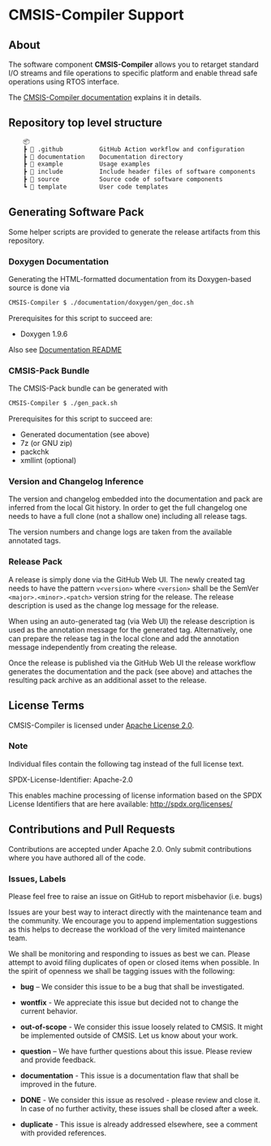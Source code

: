 # CMSIS-Compiler Support

## About

The software component **CMSIS-Compiler** allows you to retarget standard I/O streams and
file operations to specific platform and enable thread safe operations using RTOS interface.

The [CMSIS-Compiler documentation](https://arm-software.github.io/CMSIS-Compiler) explains it in details.

## Repository top level structure

```txt
    📦
    ┣ 📂 .github          GitHub Action workflow and configuration
    ┣ 📂 documentation    Documentation directory
    ┣ 📂 example          Usage examples
    ┣ 📂 include          Include header files of software components
    ┣ 📂 source           Source code of software components
    ┗ 📂 template         User code templates
```

## Generating Software Pack

Some helper scripts are provided to generate the release artifacts from this repository.

### Doxygen Documentation

Generating the HTML-formatted documentation from its Doxygen-based source is done via

```sh
CMSIS-Compiler $ ./documentation/doxygen/gen_doc.sh
```

Prerequisites for this script to succeed are:

- Doxygen 1.9.6

Also see [Documentation README](./documentation/README.md)

### CMSIS-Pack Bundle

The CMSIS-Pack bundle can be generated with

```sh
CMSIS-Compiler $ ./gen_pack.sh
```

Prerequisites for this script to succeed are:

- Generated documentation (see above)
- 7z (or GNU zip)
- packchk
- xmllint (optional)

### Version and Changelog Inference

The version and changelog embedded into the documentation and pack are inferred from the
local Git history. In order to get the full changelog one needs to have a full clone (not
a shallow one) including all release tags.

The version numbers and change logs are taken from the available annotated tags.

### Release Pack

A release is simply done via the GitHub Web UI. The newly created tag needs to have
the pattern `v<version>` where `<version>` shall be the SemVer `<major>.<minor>.<patch>`
version string for the release. The release description is used as the change log
message for the release.

When using an auto-generated tag (via Web UI) the release description is used as the
annotation message for the generated tag. Alternatively, one can prepare the release
tag in the local clone and add the annotation message independently from creating the
release.

Once the release is published via the GitHub Web UI the release workflow generates the
documentation and the pack (see above) and attaches the resulting pack archive as an
additional asset to the release.

## License Terms

CMSIS-Compiler is licensed under [Apache License 2.0](LICENSE).

### Note

Individual files contain the following tag instead of the full license text.

SPDX-License-Identifier: Apache-2.0

This enables machine processing of license information based on the SPDX License Identifiers that are here available: http://spdx.org/licenses/

## Contributions and Pull Requests

Contributions are accepted under Apache 2.0. Only submit contributions where you have authored all of the code.

### Issues, Labels

Please feel free to raise an issue on GitHub
to report misbehavior (i.e. bugs)

Issues are your best way to interact directly with the maintenance team and the community.
We encourage you to append implementation suggestions as this helps to decrease the
workload of the very limited maintenance team.

We shall be monitoring and responding to issues as best we can.
Please attempt to avoid filing duplicates of open or closed items when possible.
In the spirit of openness we shall be tagging issues with the following:

- **bug** – We consider this issue to be a bug that shall be investigated.

- **wontfix** - We appreciate this issue but decided not to change the current behavior.

- **out-of-scope** - We consider this issue loosely related to CMSIS. It might be implemented outside of CMSIS. Let us know about your work.

- **question** – We have further questions about this issue. Please review and provide feedback.

- **documentation** - This issue is a documentation flaw that shall be improved in the future.

- **DONE** - We consider this issue as resolved - please review and close it. In case of no further activity, these issues shall be closed after a week.

- **duplicate** - This issue is already addressed elsewhere, see a comment with provided references.
